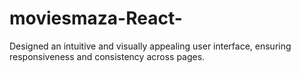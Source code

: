 # moviesmaza-React-
Designed an intuitive and visually appealing user interface, ensuring responsiveness and consistency across pages.
